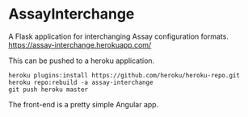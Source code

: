 # AssayInterchange
A Flask application for interchanging Assay configuration formats.
https://assay-interchange.herokuapp.com/

This can be pushed to a heroku application. 

`heroku plugins:install https://github.com/heroku/heroku-repo.git`  
`heroku repo:rebuild -a assay-interchange`  
`git push heroku master`  

The front-end is a pretty simple Angular app. 
